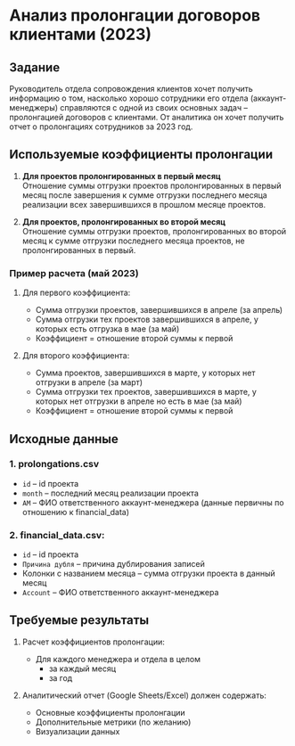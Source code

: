 # Анализ пролонгации договоров клиентами (2023)

## Задание

Руководитель отдела сопровождения клиентов хочет получить информацию о том, насколько хорошо сотрудники его отдела (аккаунт-менеджеры) справляются с одной из своих основных задач – пролонгацией договоров с клиентами. От аналитика он хочет получить отчет о пролонгациях сотрудников за 2023 год. 

## Используемые коэффициенты пролонгации

1. **Для проектов пролонгированных в первый месяц**  
   Отношение суммы отгрузки проектов пролонгированных в первый месяц после завершения к сумме отгрузки последнего месяца реализации всех завершившихся в прошлом месяце проектов.

2. **Для проектов, пролонгированных во второй месяц**  
   Отношение суммы отгрузки проектов, пролонгированных во второй месяц к сумме отгрузки последнего месяца проектов, не пролонгированных в первый. 

### Пример расчета (май 2023)

1. Для первого коэффициента:
   - Сумма отгрузки проектов, завершившихся в апреле (за апрель)
   - Сумма отгрузки тех проектов завершившихся в апреле, у которых есть отгрузка в мае (за май)
   - Коэффициент = отношение второй суммы к первой

2. Для второго коэффициента:
   - Сумма проектов, завершившихся в марте, у которых нет отгрузки в апреле (за март)
   - Сумма отгрузки тех проектов, завершившихся в марте, у которых нет отгрузки в апреле но есть в мае (за май)
   - Коэффициент = отношение второй суммы к первой

## Исходные данные

### 1. prolongations.csv
- `id` – id проекта
- `month` – последний месяц реализации проекта
- `AM` – ФИО ответственного аккаунт-менеджера (данные первичны по отношению к financial_data)

### 2. financial_data.csv:
- `id` – id проекта
- `Причина дубля` – причина дублирования записей
- Колонки с названием месяца – сумма отгрузки проекта в данный месяц 
- `Account` – ФИО ответственного аккаунт-менеджера

## Требуемые результаты

1. Расчет коэффициентов пролонгации:
   - Для каждого менеджера и отдела в целом
     - за каждый месяц
     - за год

2. Аналитический отчет (Google Sheets/Excel) должен содержать:
   - Основные коэффициенты пролонгации
   - Дополнительные метрики (по желанию)
   - Визуализации данных

